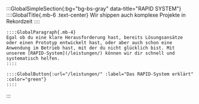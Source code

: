 :::GlobalSimpleSection{:bg="bg-bs-gray" data-title="RAPID SYSTEM"}
    ::::GlobalTitle{.mb-6 .text-center}
    Wir shippen auch komplexe Projekte in Rekordzeit
    ::::

    ::::GlobalParagraph{.mb-4}
    Egal ob du eine klare Herausforderung hast, bereits Lösungsansätze oder einen Prototyp entwickelt hast, oder aber auch schon eine Anwendung im Betrieb hast, mit der du nicht glücklich bist. Mit unserem [RAPID-System](/leistungen/) können wir dir schnell und systematisch helfen.
    ::::

    ::::GlobalButton{:url="/leistungen/" :label="Das RAPID-System erklärt" :color="green"}
    ::::
:::